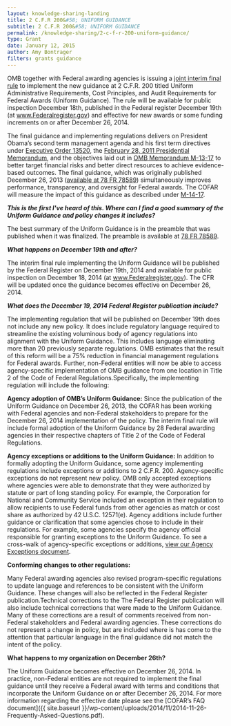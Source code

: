 ```yaml
---
layout: knowledge-sharing-landing
title: 2 C.F.R 200&#58; UNIFORM GUIDANCE
subtitle: 2 C.F.R 200&#58; UNIFORM GUIDANCE
permalink: /knowledge-sharing/2-c-f-r-200-uniform-guidance/
type: Grant
date: January 12, 2015
author: Amy Bontrager 
filters: grants guidance
---
```


OMB together with Federal awarding agencies is issuing a [joint interim final rule](https://www.federalregister.gov/documents/2014/12/19/2014-28697/federal-awarding-agency-regulatory-implementation-of-office-of-management-and-budgets-uniform) to implement the new guidance at 2 C.F.R. 200 titled Uniform Administrative Requirements, Cost Principles, and Audit Requirements for Federal Awards (Uniform Guidance). The rule will be available for public inspection December 18th, published in the Federal register December 19th (at www.Federalregister.gov) and effective for new awards or some funding increments on or after December 26, 2014.

The final guidance and implementing regulations delivers on President Obama’s second term management agenda and his first term directives under [Executive Order 13520](https://www.whitehouse.gov/the-press-office/executive-order-reducing-improper-payments), the [February 28, 2011 Presidential Memorandum](https://obamawhitehouse.archives.gov/the-press-office/2011/02/28/presidential-memorandum-administrative-flexibility), and the objectives laid out in [OMB Memorandum M-13-17](https://www.whitehouse.gov/sites/default/files/omb/memoranda/2013/m-13-17.pdf) to better target financial risks and better direct resources to achieve evidence-based outcomes. The final guidance, which was originally published December 26, 2013 ([available at 78 FR 78589](https://www.govinfo.gov/app/details/FR-2013-12-26/2013-30465)) simultaneously improves performance, transparency, and oversight for Federal awards. The COFAR will measure the impact of this guidance as described under [M-14-17](https://www.whitehouse.gov/sites/default/files/omb/memoranda/2014/m-14-17.pdf).

***This is the first I've heard of this. Where can I find a good summary of the Uniform Guidance and policy changes it includes?***

The best summary of the Uniform Guidance is in the preamble that was published when it was finalized. The preamble is available at [78 FR 78589](https://www.govinfo.gov/content/pkg/FR-2013-12-26/pdf/2013-30465.pdf).

***What happens on December 19th and after?***

The interim final rule implementing the Uniform Guidance will be published by the Federal Register on December 19th, 2014 and available for public inspection on December 18, 2014 (at www.Federalregister.gov). The CFR will be updated once the guidance becomes effective on December 26, 2014.

***What does the December 19, 2014 Federal Register publication include?***

The implementing regulation that will be published on December 19th does not include any new policy. It does include regulatory language required to streamline the existing voluminous body of agency regulations into alignment with the Uniform Guidance. This includes language eliminating more than 20 previously separate regulations. OMB estimates that the result of this reform will be a 75% reduction in financial management regulations for Federal awards. Further, non-Federal entities will now be able to access agency-specific implementation of OMB guidance from one location in Title 2 of the Code of Federal Regulations.Specifically, the implementing regulation will include the following:

**Agency adoption of OMB’s Uniform Guidance:** Since the publication of the Uniform Guidance on December 26, 2013, the COFAR has been working with Federal agencies and non-Federal stakeholders to prepare for the December 26, 2014 implementation of the policy. The interim final rule will include formal adoption of the Uniform Guidance by 28 Federal awarding agencies in their respective chapters of Title 2 of the Code of Federal Regulations.

**Agency exceptions or additions to the Uniform Guidance:** In addition to formally adopting the Uniform Guidance, some agency implementing regulations include exceptions or additions to 2 C.F.R. 200. Agency-specific exceptions do not represent new policy. OMB only accepted exceptions where agencies were able to demonstrate that they were authorized by statute or part of long standing policy. For example, the Corporation for National and Community Service included an exception in their regulation to allow recipients to use Federal funds from other agencies as match or cost share as authorized by 42 U.S.C. 12571(e). Agency additions include further guidance or clarification that some agencies chose to include in their regulations. For example, some agencies specify the agency official responsible for granting exceptions to the Uniform Guidance. To see a cross-walk of agency-specific exceptions or additions, [view our Agency Exceptions document](https://cfo.gov//wp-content/uploads/2014/12/Agency-Exceptions.pdf).

**Conforming changes to other regulations:**

Many Federal awarding agencies also revised program-specific regulations to update language and references to be consistent with the Uniform Guidance. These changes will also be reflected in the Federal Register publication.Technical corrections to the The Federal Register publication will also include technical corrections that were made to the Uniform Guidance. Many of these corrections are a result of comments received from non-Federal stakeholders and Federal awarding agencies. These corrections do not represent a change in policy, but are included where is has come to the attention that particular language in the final guidance did not match the intent of the policy.

**What happens to my organization on December 26th?**

The Uniform Guidance becomes effective on December 26, 2014. In practice, non-Federal entities are not required to implement the final guidance until they receive a Federal award with terms and conditions that incorporate the Uniform Guidance on or after December 26, 2014. For more information regarding the effective date please see the [COFAR’s FAQ document]({{ site.baseurl }}/wp-content/uploads/2014/11/2014-11-26-Frequently-Asked-Questions.pdf).

